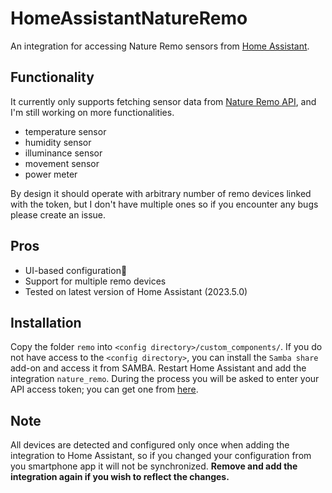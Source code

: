 # HomeAssistantNatureRemo
An integration for accessing Nature Remo sensors from [Home Assistant](https://www.home-assistant.io/).

## Functionality
It currently only supports fetching sensor data from [Nature Remo API](https://swagger.nature.global/), and I'm still working on more functionalities.
* temperature sensor
* humidity sensor
* illuminance sensor
* movement sensor
* power meter

By design it should operate with arbitrary number of remo devices linked with the token, but I don't have multiple ones so if you encounter any bugs please create an issue.

## Pros
* UI-based configuration🤗
* Support for multiple remo devices
* Tested on latest version of Home Assistant (2023.5.0)

## Installation
Copy the folder `remo` into `<config directory>/custom_components/`. If you do not have access to the `<config directory>`, you can install the `Samba share` add-on and access it from SAMBA. Restart Home Assistant and add the integration `nature_remo`. During the process you will be asked to enter your API access token; you can get one from [here](https://home.nature.global/).

## Note
All devices are detected and configured only once when adding the integration to Home Assistant, so if you changed your configuration from you smartphone app it will not be synchronized. **Remove and add the integration again if you wish to reflect the changes.**
